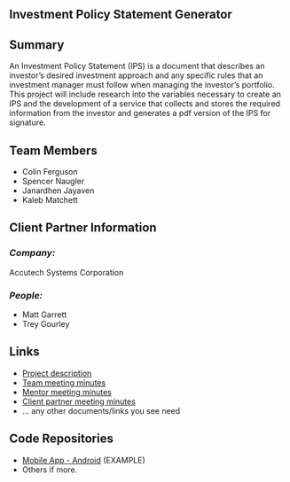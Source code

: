 ## Investment Policy Statement Generator

## **Summary**

An Investment Policy Statement (IPS) is a document that describes an investor’s desired investment approach and any specific rules that an investment manager must follow when managing the investor’s portfolio. This project will include research into the variables necessary to create an IPS and the development of a service that collects and stores the required information from the investor and generates a pdf version of the IPS for signature.

## **Team Members**

- Colin Ferguson
- Spencer Naugler
- Janardhen Jayaven
- Kaleb Matchett

## **Client Partner Information**


### *Company:*
Accutech Systems Corporation

### *People:*
- Matt Garrett
- Trey Gourley

## **Links**

- [Project description](ProjectDescription.md)
- [Team meeting minutes](MeetingMinutes/Team)
- [Mentor meeting minutes](MeetingMinutes/Mentor)
- [Client partner meeting minutes](MeetingMinutes/ClientPartner)
- ... any other documents/links you see need

## **Code Repositories**

- [Mobile App - Android](https://www.github.com/WHEREEVER_THE_ANDROID_CODE_IS/) (EXAMPLE)
- Others if more.

